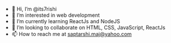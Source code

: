 - 👋 Hi, I’m @its7rishi
- 👀 I’m interested in web development
- 🌱 I’m currently learning ReactJs and NodeJS
- 💞️ I’m looking to collaborate on HTML, CSS, JavaScript, ReactJs
- 📫 How to reach me at saptarshi.maj@yahoo.com

<!---
its7rishi/its7rishi is a ✨ special ✨ repository because its `README.md` (this file) appears on your GitHub profile.
You can click the Preview link to take a look at your changes.
--->
